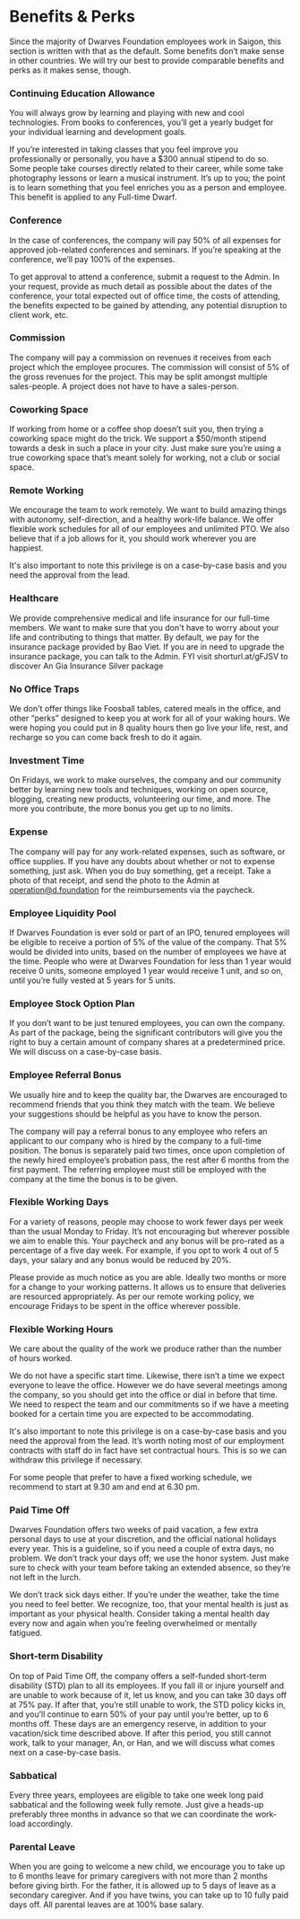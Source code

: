 # Benefits & Perks
Since the majority of Dwarves Foundation employees work in Saigon, this section is written with that as the default. Some benefits don’t make sense in other countries. We will try our best to provide comparable benefits and perks as it makes sense, though.

### Continuing Education Allowance
You will always grow by learning and playing with new and cool technologies. From books to conferences, you’ll get a yearly budget for your individual learning and development goals. 

If you’re interested in taking classes that you feel improve you professionally or personally, you have a $300 annual stipend to do so. Some people take courses directly related to their career, while some take photography lessons or learn a musical instrument. It’s up to you; the point is to learn something that you feel enriches you as a person and employee. This benefit is applied to any Full-time Dwarf.

### Conference
In the case of conferences, the company will pay 50% of all expenses for approved job-related conferences and seminars. If you’re speaking at the conference, we’ll pay 100% of the expenses.

To get approval to attend a conference, submit a request to the Admin. In your request, provide as much detail as possible about the dates of the conference, your total expected out of office time, the costs of attending, the benefits expected to be gained by attending, any potential disruption to client work, etc.

### Commission
The company will pay a commission on revenues it receives from each project which the employee procures. The commission will consist of 5% of the gross revenues for the project. This may be split amongst multiple sales-people. A project does not have to have a sales-person.

### Coworking Space
If working from home or a coffee shop doesn’t suit you, then trying a coworking space might do the trick. We support a $50/month stipend towards a desk in such a place in your city. Just make sure you’re using a true coworking space that’s meant solely for working, not a club or social space.

### Remote Working
We encourage the team to work remotely. We want to build amazing things with autonomy, self-direction, and a healthy work-life balance. We offer flexible work schedules for all of our employees and unlimited PTO. We also believe that if a job allows for it, you should work wherever you are happiest. 

It's also important to note this privilege is on a case-by-case basis and you need the approval from the lead.

### Healthcare
We provide comprehensive medical and life insurance for our full-time members. We want to make sure that you don't have to worry about your life and contributing to things that matter. By default, we pay for the insurance package provided by Bao Viet. If you are in need to upgrade the insurance package, you can talk to the Admin. FYI visit shorturl.at/gFJSV  to discover An Gia Insurance Silver package

### No Office Traps
We don't offer things like Foosball tables, catered meals in the office, and other “perks” designed to keep you at work for all of your waking hours. We were hoping you could put in 8 quality hours then go live your life, rest, and recharge so you can come back fresh to do it again.

### Investment Time
On Fridays, we work to make ourselves, the company and our community better by learning new tools and techniques, working on open source, blogging, creating new products, volunteering our time, and more.
The more you contribute, the more bonus you get up to no limits.

### Expense
The company will pay for any work-related expenses, such as software, or office supplies. If you have any doubts about whether or not to expense something, just ask. When you do buy something, get a receipt. Take a photo of that receipt, and send the photo to the Admin at operation@d.foundation for the reimbursements via the paycheck.

### Employee Liquidity Pool
If Dwarves Foundation is ever sold or part of an IPO, tenured employees will be eligible to receive a portion of 5% of the value of the company. That 5% would be divided into units, based on the number of employees we have at the time. People who were at Dwarves Foundation for less than 1 year would receive 0 units, someone employed 1 year would receive 1 unit, and so on, until you’re fully vested at 5 years for 5 units.

### Employee Stock Option Plan
If you don’t want to be just tenured employees, you can own the company. As part of the package, being the significant contributors will give you the right to buy a certain amount of company shares at a predetermined price. We will discuss on a case-by-case basis.

### Employee Referral Bonus
We usually hire and to keep the quality bar, the Dwarves are encouraged to recommend friends that you think they match with the team. We believe your suggestions should be helpful as you have to know the person.

The company will pay a referral bonus to any employee who refers an applicant to our company who is hired by the company to a full-time position. The bonus is separately paid two times, once upon completion of the newly hired employee’s probation pass, the rest after 6 months from the first payment. The referring employee must still be employed with the company at the time the bonus is to be given.

### Flexible Working Days
For a variety of reasons, people may choose to work fewer days per week than the usual Monday to Friday. It’s not encouraging but wherever possible we aim to enable this. Your paycheck and any bonus will be pro-rated as a percentage of a five day week. For example, if you opt to work 4 out of 5 days, your salary and any bonus would be reduced by 20%. 

Please provide as much notice as you are able. Ideally two months or more for a change to your working patterns. It allows us to ensure that deliveries are resourced appropriately. As per our remote working policy, we encourage Fridays to be spent in the office wherever possible.

### Flexible Working Hours
We care about the quality of the work we produce rather than the number of hours worked. 

We do not have a specific start time. Likewise, there isn’t a time we expect everyone to leave the office. However we do have several meetings among the company, so you should get into the office or dial in before that time. We need to respect the team and our commitments so if we have a meeting booked for a certain time you are expected to be accommodating. 

It's also important to note this privilege is on a case-by-case basis and you need the approval from the lead. It’s worth noting most of our employment contracts with staff do in fact have set contractual hours. This is so we can withdraw this privilege if necessary.

For some people that prefer to have a fixed working schedule, we recommend to start at 9.30 am and end at 6.30 pm.

### Paid Time Off
Dwarves Foundation offers two weeks of paid vacation, a few extra personal days to use at your discretion, and the official national holidays every year. This is a guideline, so if you need a couple of extra days, no problem. We don’t track your days off; we use the honor system. Just make sure to check with your team before taking an extended absence, so they’re not left in the lurch.

We don’t track sick days either. If you’re under the weather, take the time you need to feel better. We recognize, too, that your mental health is just as important as your physical health. Consider taking a mental health day every now and again when you’re feeling overwhelmed or mentally fatigued.

### Short-term Disability
On top of Paid Time Off, the company offers a self-funded short-term disability (STD) plan to all its employees. If you fall ill or injure yourself and are unable to work because of it, let us know, and you can take 30 days off at 75% pay. If after that, you’re still unable to work, the STD policy kicks in, and you’ll continue to earn 50% of your pay until you’re better, up to 6 months off. These days are an emergency reserve, in addition to your vacation/sick time described above. If after this period, you still cannot work, talk to your manager, An, or Han, and we will discuss what comes next on a case-by-case basis.

### Sabbatical
Every three years, employees are eligible to take one week long paid sabbatical and the following week fully remote. Just give a heads-up preferably three months in advance so that we can coordinate the work-load accordingly.

### Parental Leave
When you are going to welcome a new child, we encourage you to take up to 6 months leave for primary caregivers with not more than 2 months before giving birth. For the father, it is allowed up to 5 days of leave as a secondary caregiver. And if you have twins, you can take up to 10 fully paid days off. All parental leaves are at 100% base salary.
